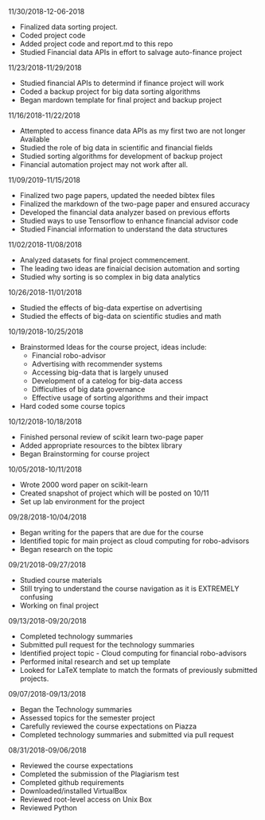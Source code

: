 11/30/2018-12-06-2018
+ Finalized data sorting project.
+ Coded project code
+ Added project code and report.md to this repo
+ Studied Financial data APIs in effort to salvage auto-finance project

11/23/2018-11/29/2018
+ Studied financial APIs to determind if finance project will work
+ Coded a backup project for big data sorting algorithms
+ Began mardown template for final project and backup project

11/16/2018-11/22/2018
+ Attempted to access finance data APIs as my first two are not longer
Available
+ Studied the role of big data in scientific and financial fields
+ Studied sorting algorithms for development of backup project
+ Financial automation project may not work after all.

11/09/2019-11/15/2018
+ Finalized two page papers, updated the needed bibtex files
+ Finalized the markdown of the two-page paper and ensured accuracy
+ Developed the financial data analyzer based on previous efforts
+ Studied ways to use Tensorflow to enhance financial advisor code
+ Studied Financial information to understand the data structures

11/02/2018-11/08/2018
+ Analyzed datasets for final project commencement.
+ The leading two ideas are finaicial decision automation and sorting
+ Studied why sorting is so complex in big data analytics

10/26/2018-11/01/2018
+ Studied the effects of big-data expertise on advertising
+ Studied the effects of big-data on scientific studies and math

10/19/2018-10/25/2018
+ Brainstormed Ideas for the course project, ideas include:
  + Financial robo-advisor
  + Advertising with recommender systems
  + Accessing big-data that is largely unused
  + Development of a catelog for big-data access
  + Difficulties of big data governance
  + Effective usage of sorting algorithms and their impact
+ Hard coded some course topics

10/12/2018-10/18/2018
+ Finished personal review of scikit learn two-page paper
+ Added appropriate resources to the bibtex library
+ Began Brainstorming for course project

10/05/2018-10/11/2018
+ Wrote 2000 word paper on scikit-learn
+ Created snapshot of project which will be posted on 10/11
+ Set up lab environment for the project

09/28/2018-10/04/2018
+ Began writing for the papers that are due for the course
+ Identified topic for main project as cloud computing for robo-advisors
+ Began research on the topic

09/21/2018-09/27/2018
+ Studied course materials
+ Still trying to understand the course navigation as it is EXTREMELY confusing
+ Working on final project

09/13/2018-09/20/2018

+ Completed technology summaries
+ Submitted pull request for the technology summaries
+ Identified project topic - Cloud computing for financial robo-advisors
+ Performed inital research and set up template
+ Looked for LaTeX template to match the formats of previously submitted projects.


09/07/2018-09/13/2018

+ Began the Technology summaries
+ Assessed topics for the semester project
+ Carefully reviewed the course expectations on Piazza
+ Completed technology summaries and submitted via pull request

08/31/2018-09/06/2018

+ Reviewed the course expectations
+ Completed the submission of the Plagiarism test
+ Completed github requirements
+ Downloaded/installed VirtualBox
+ Reviewed root-level access on Unix Box
+ Reviewed Python
